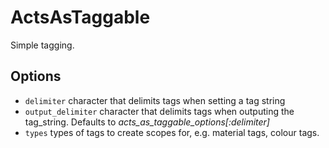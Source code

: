# ActsAsTaggable

Simple tagging.

## Options
- ```delimiter``` character that delimits tags when setting a tag string
- ```output_delimiter``` character that delimits tags when outputing the tag_string. Defaults to *acts_as_taggable_options[:delimiter]*
- ```types``` types of tags to create scopes for, e.g. material tags, colour tags.
